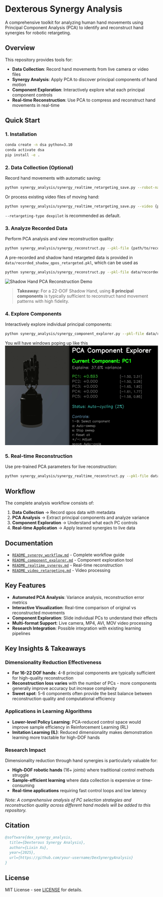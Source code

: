 # Dexterous Synergy Analysis

A comprehensive toolkit for analyzing human hand movements using Principal Component Analysis (PCA) to identify and reconstruct hand synergies for robotic retargeting.

## Overview

This repository provides tools for:
- **Data Collection**: Record hand movements from live camera or video files
- **Synergy Analysis**: Apply PCA to discover principal components of hand motion
- **Component Exploration**: Interactively explore what each principal component controls
- **Real-time Reconstruction**: Use PCA to compress and reconstruct hand movements in real-time

## Quick Start

### 1. Installation

```bash
conda create -n dsa python=3.10
conda activate dsa 
pip install -e .
```

### 2. Data Collection (Optional)

Record hand movements with automatic saving:

```bash
python synergy_analysis/synergy_realtime_retargeting_save.py --robot-name {allegro,shadow,svh,leap,ability,inspire,panda} --retargeting-type {vector,position,dexpilot} --hand-type {right,left}
```

Or process existing video files of moving hand:

```bash
python synergy_analysis/synergy_realtime_retargeting_save.py --video {path/to/video.mp4} --robot-name {allegro,shadow,svh,leap,ability,inspire,panda} --retargeting-type {vector,position,dexpilot} --hand-type {right,left}
```

`--retargeting-type dexpilot` is recommended as default.

### 3. Analyze Recorded Data

Perform PCA analysis and view reconstruction quality:

```bash
python synergy_analysis/synergy_reconstruct.py --pkl-file {path/to/recorded_qpos.pkl} --robot-name {allegro,shadow,svh,leap,ability,inspire,panda} --retargeting-type {vector,position,dexpilot} --hand-type {right,left} --n-components <num>
```

A pre-recorded and shadow hand retargeted data is provided in `data/recorded_shadow_qpos_retargeted.pkl`, which can be used as
```bash
python synergy_analysis/synergy_reconstruct.py --pkl-file data/recorded_shadow_qpos_retargeted.pkl --robot-name shadow --retargeting-type dexpilot --hand-type right --n-components 8
```

![Shadow Hand PCA Reconstruction Demo](reconstruct.gif)

> **Takeaway:** For a 22-DOF Shadow Hand, using **8 principal components** is typically sufficient to reconstruct hand movement patterns with high fidelity.


### 4. Explore Components

Interactively explore individual principal components:

```bash
python synergy_analysis/synergy_component_explorer.py --pkl-file data/recorded_shadow_qpos_retargeted.pkl --robot-name shadow --retargeting-type dexpilot --hand-type right --n-components 4
```
You will have windows poping up like this
![Demo Animation](dsa.gif)


### 5. Real-time Reconstruction

Use pre-trained PCA parameters for live reconstruction:

```bash
python synergy_analysis/synergy_realtime_reconstruct.py --pkl-file data/recorded_shadow_qpos_retargeted.pkl --robot-name shadow --retargeting-type dexpilot --hand-type right --n-components 8
```

## Workflow

The complete analysis workflow consists of:

1. **Data Collection** → Record qpos data with metadata
2. **PCA Analysis** → Extract principal components and analyze variance
3. **Component Exploration** → Understand what each PC controls
4. **Real-time Application** → Apply learned synergies to live data

## Documentation

- [`README_synergy_workflow.md`](synergy_analysis/README_synergy_workflow.md) - Complete workflow guide
- [`README_component_explorer.md`](synergy_analysis/README_component_explorer.md) - Component exploration tool
- [`README_realtime_synergy.md`](synergy_analysis/README_realtime_synergy.md) - Real-time reconstruction
- [`README_video_retargeting.md`](synergy_analysis/README_video_retargeting.md) - Video processing

## Key Features

- **Automated PCA Analysis**: Variance analysis, reconstruction error metrics
- **Interactive Visualization**: Real-time comparison of original vs reconstructed movements  
- **Component Exploration**: Slide individual PCs to understand their effects
- **Multi-format Support**: Live camera, MP4, AVI, MOV video processing
- **Research Integration**: Possible integration with existing learning pipelines

## Key Insights & Takeaways

### Dimensionality Reduction Effectiveness
- **For 16-22 DOF hands**: 4-8 principal components are typically sufficient for high-quality reconstruction
- **Reconstruction loss varies** with the number of PCs - more components generally improve accuracy but increase complexity
- **Sweet spot**: 5-6 components often provide the best balance between reconstruction quality and computational efficiency

### Applications in Learning Algorithms
- **Lower-level Policy Learning**: PCA-reduced control space would improve sample efficiency in Reinforcement Learning (RL)
- **Imitation Learning (IL)**: Reduced dimensionality makes demonstration learning more tractable for high-DOF hands


### Research Impact
Dimensionality reduction through hand synergies is particularly valuable for:
- **High-DOF robotic hands** (16+ joints) where traditional control methods struggle
- **Sample-efficient learning** where data collection is expensive or time-consuming
- **Real-time applications** requiring fast control loops and low latency

*Note: A comprehensive analysis of PC selection strategies and reconstruction quality across different hand models will be added to this repository.*




## Citation

```bibtex
@software{dex_synergy_analysis,
  title={Dexterous Synergy Analysis},
  author={Lixin Xu},
  year={2025},
  url={https://github.com/your-username/DexSynergyAnalysis}
}
```

## License

MIT License - see [LICENSE](LICENSE) for details.
